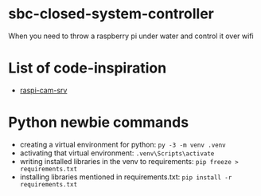 # sbc-closed-system-controller
When you need to throw a raspberry pi under water and control it over wifi

# List of code-inspiration
- [raspi-cam-srv](https://github.com/signag/raspi-cam-srv)


# Python newbie commands
- creating a virtual environment for python: `py -3 -m venv .venv`
- activating that virtual environment: `.venv\Scripts\activate`
- writing installed libraries in the venv to requirements: `pip freeze > requirements.txt`
- installing libraries mentioned in requirements.txt: `pip install -r requirements.txt`